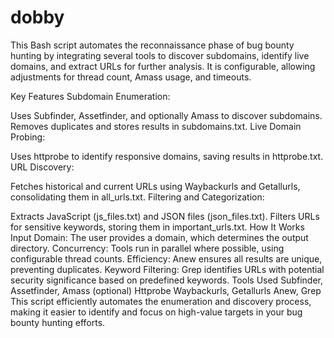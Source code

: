 # dobby
This Bash script automates the reconnaissance phase of bug bounty hunting by integrating several tools to discover subdomains, identify live domains, and extract URLs for further analysis. It is configurable, allowing adjustments for thread count, Amass usage, and timeouts.

Key Features
Subdomain Enumeration:

Uses Subfinder, Assetfinder, and optionally Amass to discover subdomains.
Removes duplicates and stores results in subdomains.txt.
Live Domain Probing:

Uses httprobe to identify responsive domains, saving results in httprobe.txt.
URL Discovery:

Fetches historical and current URLs using Waybackurls and Getallurls, consolidating them in all_urls.txt.
Filtering and Categorization:

Extracts JavaScript (js_files.txt) and JSON files (json_files.txt).
Filters URLs for sensitive keywords, storing them in important_urls.txt.
How It Works
Input Domain: The user provides a domain, which determines the output directory.
Concurrency: Tools run in parallel where possible, using configurable thread counts.
Efficiency: Anew ensures all results are unique, preventing duplicates.
Keyword Filtering: Grep identifies URLs with potential security significance based on predefined keywords.
Tools Used
Subfinder, Assetfinder, Amass (optional)
Httprobe
Waybackurls, Getallurls
Anew, Grep
This script efficiently automates the enumeration and discovery process, making it easier to identify and focus on high-value targets in your bug bounty hunting efforts.
